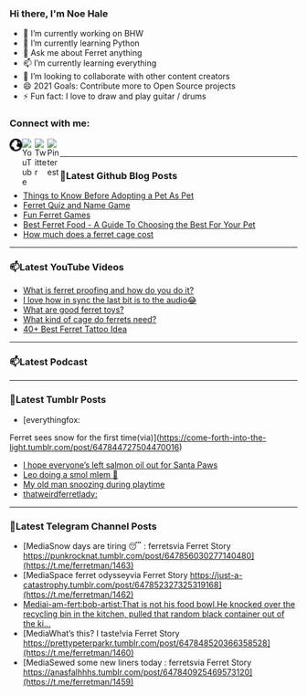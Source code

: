 ### Hi there, I'm Noe Hale

- 🔭 I’m currently working on BHW
- 🌱 I’m currently learning Python
- 💬 Ask me about Ferret anything
- 📫 I’m currently learning everything
- 🔭 I’m looking to collaborate with other content creators
- 😄 2021 Goals: Contribute more to Open Source projects
- ⚡ Fun fact: I love to draw and play guitar / drums

### Connect with me:

[<img align="left" alt="ferretvoice.com" width="22px" src="https://raw.githubusercontent.com/iconic/open-iconic/master/svg/globe.svg" />](https://ferretvoice.com)
[<img align="left" alt="YouTube" width="22px" src="https://cdn.jsdelivr.net/npm/simple-icons@v3/icons/youtube.svg" />](https://www.youtube.com/channel/UCk665XTfaMLVwFVWUmgnDiw)
[<img align="left" alt="Twitter" width="22px" src="https://cdn.jsdelivr.net/npm/simple-icons@v3/icons/twitter.svg" />](https://twitter.com/voiceferret)
[<img align="left" alt="Pinterest" width="22px" src="https://cdn.jsdelivr.net/npm/simple-icons@v3/icons/pinterest.svg" />](https://www.pinterest.com/voiceferret/)

<br />

---
### 🔭Latest Github Blog Posts
<!-- GITHUB:START -->
- [Things to Know Before Adopting a Pet As Pet](http://noehale.github.io/things-to-know-before-adopting-a-pet-as-pet/)
- [Ferret Quiz and Name Game](http://noehale.github.io/ferret-quiz/)
- [Fun Ferret Games](http://noehale.github.io/fun-ferret-games/)
- [Best Ferret Food - A Guide To Choosing the Best For Your Pet](http://noehale.github.io/best-ferret-food/)
- [How much does a ferret cage cost](http://noehale.github.io/how-much-does-a-ferret-cage-cost/)
<!-- GITHUB:END -->
---
### 📫Latest YouTube Videos

<!-- YOUTUBE:START -->
- [What is ferret proofing and how do you do it?](https://www.youtube.com/watch?v=81Syh_DJBQQ)
- [I love how in sync the last bit is to the audio😂](https://www.youtube.com/watch?v=WHBeGHwSlGY)
- [What are good ferret toys?](https://www.youtube.com/watch?v=tPxRilBzc0s)
- [What kind of cage do ferrets need?](https://www.youtube.com/watch?v=xzz6hC3sR5A)
- [40+ Best Ferret Tattoo Idea](https://www.youtube.com/watch?v=KIKqduR6Xcs)
<!-- YOUTUBE:END -->

---
### 📫Latest Podcast

<!-- PODCAST:START -->
<!-- PODCAST:END -->
---
### 📝Latest Tumblr Posts

<!-- TUMBLR:START -->
- [everythingfox:

Ferret sees snow for the first time(via)](https://come-forth-into-the-light.tumblr.com/post/647844727504470016)
- [I hope everyone’s left salmon oil out for Santa Paws](https://come-forth-into-the-light.tumblr.com/post/647822139381219328)
- [Leo doing a smol mlem 👅](https://come-forth-into-the-light.tumblr.com/post/647799389582229505)
- [My old man snoozing during playtime](https://come-forth-into-the-light.tumblr.com/post/647754116324556800)
- [thatweirdferretlady:](https://come-forth-into-the-light.tumblr.com/post/647731536253288448)
<!-- TUMBLR:END -->
---
### 📝Latest Telegram Channel Posts

<!-- TELEGRAM:START -->
- [MediaSnow days are tiring 😴 : ferretsvia Ferret Story https://punkrocknat.tumblr.com/post/647856030277140480](https://t.me/ferretman/1463)
- [MediaSpace ferret odysseyvia Ferret Story https://just-a-catastrophy.tumblr.com/post/647852327325319168](https://t.me/ferretman/1462)
- [Mediai-am-fert:bob-artist:That is not his food bowl.He knocked over the recycling bin in the kitchen, pulled that random black container out of the ki...](https://t.me/ferretman/1461)
- [MediaWhat’s this? I taste!via Ferret Story https://prettypeterparkr.tumblr.com/post/647848520366358528](https://t.me/ferretman/1460)
- [MediaSewed some new liners today : ferretsvia Ferret Story https://anasfalhhhs.tumblr.com/post/647840925469573120](https://t.me/ferretman/1459)
<!-- TELEGRAM:END -->

